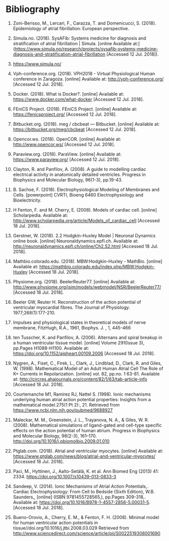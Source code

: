 # Bibliography


1. Zoni-Berisso, M., Lercari, F., Carazza, T. and Domenicucci, S. (2018). Epidemiology of atrial fibrillation: European perspective.

2. Simula.no. (2018). SysAFib: Systems medicine for diagnosis and stratification of atrial fibrillation | Simula. [online Available at:] (https://www.simula.no/research/projects/sysafib-systems-medicine-diagnosis-and-stratification-atrial-fibrillation [Accessed 12 Jul. 2018]).

3. https://www.simula.no/

4. Vph-conference.org. (2018). VPH2018 - Virtual Physiological Human conference in Zaragoza. [online] Available at: http://vph-conference.org/ [Accessed 12 Jul. 2018].

5. Docker. (2018). What is Docker?. [online] Available at: https://www.docker.com/what-docker [Accessed 12 Jul. 2018]. 

6. FEniCS Project. (2018). FEniCS Project. [online] Available at: https://fenicsproject.org/ [Accessed 12 Jul. 2018].

7. Bitbucket.org. (2018). meg / cbcbeat — Bitbucket. [online] Available at: https://bitbucket.org/meg/cbcbeat [Accessed 12 Jul. 2018].

8. Opencor.ws. (2018). OpenCOR. [online] Available at: http://www.opencor.ws/ [Accessed 12 Jul. 2018].

9. Paraview.org. (2018). ParaView. [online] Available at: https://www.paraview.org/ [Accessed 12 Jul. 2018].

10. Clayton, R. and Panfilov, A. (2008). A guide to modelling cardiac electrical activity in anatomically detailed ventricles. Progress in Biophysics and Molecular Biology, 96(1-3), pp.19-43.

11. B. Sachse, F. (2018). Electrophysiological Modeling of Membranes and Cells. [powerpoint] CVRTI, Bioeng 6460 Electrophysiology and Bioelectricity.

12. H Fenton, F. and M. Cherry, E. (2008). Models of cardiac cell. [online] Scholarpedia. Available at: http://www.scholarpedia.org/article/Models_of_cardiac_cell [Accessed 18 Jul. 2018].

13. Gerstner, W. (2018). 2.2 Hodgkin-Huxley Model | Neuronal Dynamics online book. [online] Neuronaldynamics.epfl.ch. Available at: http://neuronaldynamics.epfl.ch/online/Ch2.S2.html [Accessed 18 Jul. 2018].


14. Mathbio.colorado.edu. (2018). MBW:Hodgkin-Huxley - MathBio. [online] Available at: https://mathbio.colorado.edu/index.php/MBW:Hodgkin-Huxley [Accessed 18 Jul. 2018].

15. Physiome.org. (2018). BeelerReuter77. [online] Available at: http://www.physiome.org/jsim/models/webmodel/NSR/BeelerReuter77/ [Accessed 18 Jul. 2018].

16. Beeler GW, Reuter H. Reconstruction of the action potential of ventricular myocardial fibres. The Journal of Physiology. 1977;268(1):177-210.

17. Impulses and physiological states in theoretical models of nerve membrane, FitzHugh, R.A., 1961, Biophys. J. , 1, 445-466

18. ten Tusscher, K. and Panfilov, A. (2006). Alternans and spiral breakup in a human ventricular tissue model. [online] Volume 291(Issue 3), pp.Pages H1088-H1100. Available at: https://doi.org/10.1152/ajpheart.00109.2006 [Accessed 18 Jul. 2018].

19. Nygren, A., Fiset, C., Firek, L., Clark, J., Lindblad, D., Clark, R. and Giles, W. (1998). Mathematical Model of an Adult Human Atrial Cell The Role of K+ Currents in Repolarization. [online] vol. 82, pp.no. 1 63-81. Available at: http://circres.ahajournals.org/content/82/1/63/tab-article-info [Accessed 18 Jul. 2018].

20. Courtemanche M1, Ramirez RJ, Nattel S. (1998). Ionic mechanisms underlying human atrial action potential properties: Insights from a mathematical model.275(1 Pt 2):, 21. Retrieved from https://www.ncbi.nlm.nih.gov/pubmed/9688927

21. Maleckar, M. M., Greenstein, J. L., Trayanova, N. A., & Giles, W. R. (2008). Mathematical simulations of ligand-gated and cell-type specific effects on the action potential of human atrium. Progress in Biophysics and Molecular Biology, 98(2-3), 161–170. http://doi.org/10.1016/j.pbiomolbio.2009.01.010


22. Ptglab.com. (2018). Atrial and ventricular myocytes. [online] Available at: https://www.ptglab.com/news/blog/atrial-and-ventricular-myocytes/ [Accessed 18 Jul. 2018].

23. Paci, M., Hyttinen, J., Aalto-Setälä, K. et al. Ann Biomed Eng (2013) 41: 2334. https://doi.org/10.1007/s10439-013-0833-3

24. Sandeep, V. (2014). Ionic Mechanisms of Atrial Action Potentials,. Cardiac Electrophysiology: From Cell to Bedside (Sixth Edition), W.B. Saunders,, [online] (ISBN 9781455728565,), pp.Pages 309-318,. Available at: https://doi.org/10.1016/B978-1-4557-2856-5.00031-5. [Accessed 18 Jul. 2018].

25. Bueno-Orovio, A., Cherry, E. M., & Fenton, F. H. (2008). Minimal model for human ventricular action potentials in tissue//doi.org/10.1016/j.jtbi.2008.03.029 Retrieved from http://www.sciencedirect.com/science/article/pii/S0022519308001690






